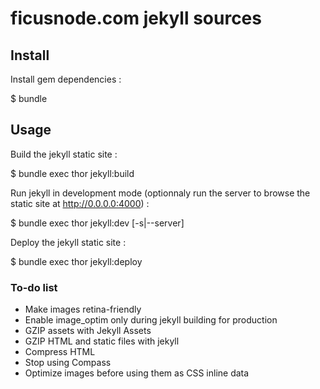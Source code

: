 # ficusnode.com jekyll sources

## Install

Install gem dependencies :

  $ bundle

## Usage

Build the jekyll static site :

  $ bundle exec thor jekyll:build

Run jekyll in development mode (optionnaly run the server to browse the static site at http://0.0.0.0:4000) :

  $ bundle exec thor jekyll:dev [-s|--server]

Deploy the jekyll static site :

  $ bundle exec thor jekyll:deploy

### To-do list

- Make images retina-friendly
- Enable image_optim only during jekyll building for production
- GZIP assets with Jekyll Assets
- GZIP HTML and static files with jekyll
- Compress HTML
- Stop using Compass
- Optimize images before using them as CSS inline data

